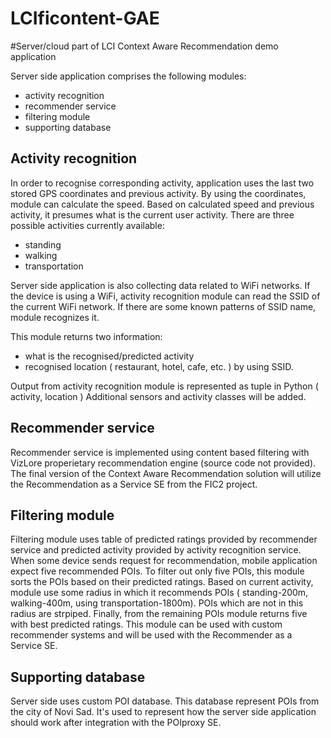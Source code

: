 LCIficontent-GAE
================

#Server/cloud part of LCI Context Aware Recommendation demo application

Server side application comprises the following modules:
- activity recognition
- recommender service 
- filtering module
- supporting database

## Activity recognition
In order to recognise corresponding activity, application uses the last two stored GPS coordinates and previous activity. By using the coordinates, module can calculate the speed. Based on calculated speed and previous activity, it presumes what is the current user activity. There are three possible activities currently available: 
- standing
- walking
- transportation

Server side application is also collecting data related to WiFi networks. If the device is using a WiFi, activity recognition module can read the SSID of the current WiFi network. If there are some known patterns of SSID name, module recognizes it. 

This module returns two information:
- what is the recognised/predicted activity
- recognised location ( restaurant, hotel, cafe, etc. ) by using SSID. 

Output from activity recognition module is represented as tuple in Python ( activity, location )
Additional sensors and activity classes will be added.

## Recommender service
Recommender service is implemented using content based filtering with VizLore properietary recommendation engine (source code not provided). The final version of the Context Aware Recommendation solution will utilize the Recommendation as a Service SE from the FIC2 project.

## Filtering module
Filtering module uses table of predicted ratings provided by recommender service and predicted activity provided by activity recognition service. When some device sends request for recommendation, mobile application expect five recommended POIs. To filter out only five POIs, this module sorts the POIs based on their predicted ratings. Based on current activity, module use some radius in which it recommends POIs ( standing-200m, walking-400m, using transportation-1800m). POIs which are not in this radius are strpiped. Finally, from the remaining POIs module returns five with best predicted ratings. This module can be used with custom recommender systems and will be used with the Recommender as a Service SE.

## Supporting database
Server side uses custom POI database. This database represent POIs from the city of Novi Sad. It's used to represent how the server side application should work after integration with the POIproxy SE.


